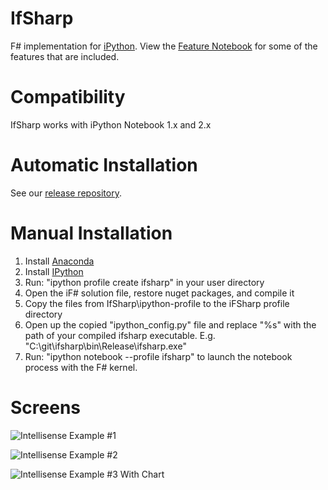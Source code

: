 # IfSharp
F# implementation for [iPython](http://ipython.org). View the [Feature Notebook](http://nbviewer.ipython.org/github/BayardRock/IfSharp/blob/master/Feature%20Notebook.ipynb) for some of the features that are included.

# Compatibility
IfSharp works with iPython Notebook 1.x and 2.x 

# Automatic Installation
See our [release repository](https://github.com/BayardRock/IfSharp/releases). 

# Manual Installation
1. Install [Anaconda](http://continuum.io/downloads)
2. Install [IPython](http://ipython.org/install.html)
3. Run: "ipython profile create ifsharp" in your user directory
4. Open the iF# solution file, restore nuget packages, and compile it
5. Copy the files from IfSharp\ipython-profile to the iFSharp profile directory
6. Open up the copied "ipython_config.py" file and replace "%s" with the path of your compiled ifsharp executable. E.g. "C:\\git\\ifsharp\\bin\\Release\\ifsharp.exe" 
7. Run: "ipython notebook --profile ifsharp" to launch the notebook process with the F# kernel.

# Screens
![Intellisense Example #1](https://raw.github.com/BayardRock/IfSharp/master/docs/files/img/intellisense-1.png "Intellisense Example #1")

![Intellisense Example #2](https://raw.github.com/BayardRock/IfSharp/master/docs/files/img/intellisense-2.png "Intellisense Example #2")

![Intellisense Example #3 With Chart](https://raw.github.com/BayardRock/IfSharp/master/docs/files/img/intellisense-3.png "Intellisense Example #3 With Chart")
